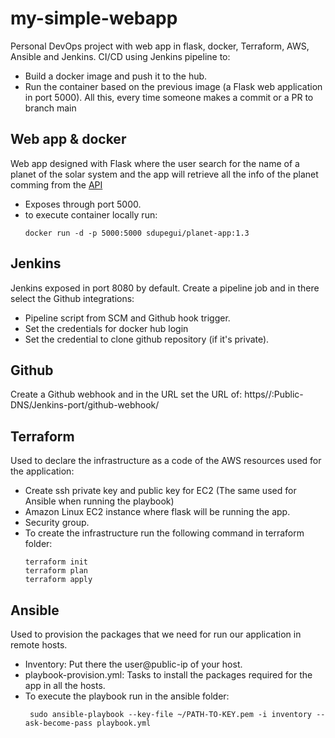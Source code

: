 # my-simple-webapp
Personal DevOps project with web app in flask, docker, Terraform, AWS, Ansible and Jenkins.
CI/CD using Jenkins pipeline to:
- Build a docker image and push it to the hub.
- Run the container based on the previous image (a Flask web application in port 5000).
 All this, every time someone makes a commit or a PR to branch main
 
## Web app & docker
Web app designed with Flask where the user search for the name of a planet of the solar system and the app will retrieve all the info of the planet comming from the [API](https://api.le-systeme-solaire.net/swagger/)
- Exposes through port 5000.
- to execute container locally run: 
    ```
    docker run -d -p 5000:5000 sdupegui/planet-app:1.3
    ```
    
## Jenkins
Jenkins exposed in port 8080 by default. Create a pipeline job and in there select the Github integrations:
- Pipeline script from SCM and Github hook trigger.
- Set the credentials for docker hub login
- Set the credential to clone github repository (if it's private).

## Github
Create a Github webhook and in the URL set the URL of: https//:Public-DNS/Jenkins-port/github-webhook/

## Terraform
Used to declare the infrastructure as a code of the AWS resources used for the application:
- Create ssh private key and public key for EC2 (The same used for Ansible when running the playbook)
- Amazon Linux EC2 instance where flask will be running the app.
- Security group.
- To create the infrastructure run the following command in terraform folder:
    ```
    terraform init
    terraform plan
    terraform apply    
    ```

## Ansible
Used to provision the packages that we need for run our application in remote hosts.
- Inventory: Put there the user@public-ip of your host.
- playbook-provision.yml: Tasks to install the packages required for the app in all the hosts.
- To execute the playbook run in the ansible folder:
   ```
    sudo ansible-playbook --key-file ~/PATH-TO-KEY.pem -i inventory --ask-become-pass playbook.yml       
   ```

